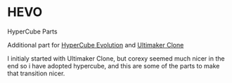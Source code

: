 # HEVO
HyperCube Parts

Additional part for [HyperCube Evolution](https://www.thingiverse.com/thing:1178406) and [Ultimaker Clone](https://www.thingiverse.com/thing:1178406)

I initialy started with Ultimaker Clone, but corexy seemed much nicer in the end so i have adopted hypercube, and this are some of the parts to make that transition nicer.

